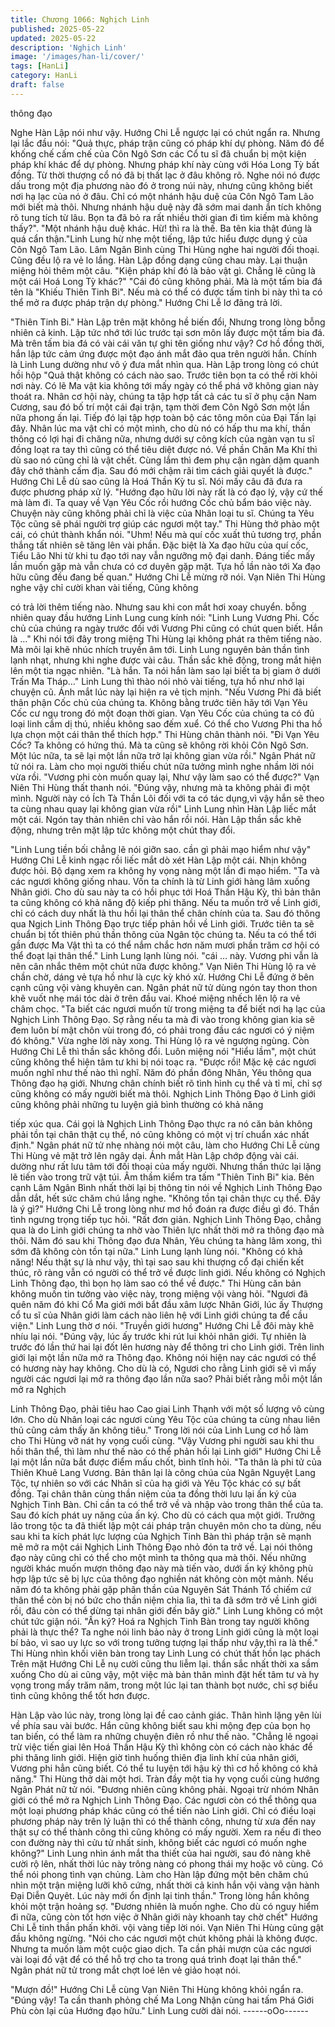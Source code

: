 ```yaml
---
title: Chương 1066: Nghịch Linh
published: 2025-05-22
updated: 2025-05-22
description: 'Nghịch Linh'
image: '/images/han-li/cover/'
tags: [HanLi]
category: HanLi
draft: false
---
```


thông đạo

Nghe Hàn Lập nói như vậy. Hướng Chi Lễ ngược lại có chút ngẩn
ra. Nhưng lại lắc đầu nói:
"Quả thực, pháp trận cũng có pháp khí dự phòng. Năm đó để
khống chế cấm chế của Côn Ngô Sơn các Cổ tu sĩ đã chuẩn bị
một kiện pháp khí khác để dự phòng. Nhưng pháp khí này cùng
với Hóa Long Tỳ bất đồng. Từ thời thượng cổ nó đã bị thất lạc ở
đâu không rõ. Nghe nói nó được dấu trong một địa phương nào
đó ở trong núi này, nhưng cũng không biết nơi hạ lạc của nó ở
đâu. Chỉ có một nhánh hậu duệ của Côn Ngô Tam Lão mới biết
mà thôi. Nhưng nhánh hậu duệ này đã sớm mai danh ẩn tích
không rõ tung tích từ lâu. Bọn ta đã bỏ ra rất nhiều thời gian đi tìm
kiếm mà không thấy?".
"Một nhánh hậu duệ khác. Hừ! thì ra là thế. Ba tên kia thật đúng là
quá cẩn thận."Linh Lung hừ nhẹ một tiếng, lập tức hiểu được
dụng ý của Côn Ngô Tam Lão.
Lâm Ngân Bình cùng Thi Hùng nghe hai người đối thoại. Cũng
đều lộ ra vẻ lo lắng.
Hàn Lập đồng dạng cũng chau mày. Lại thuận miệng hỏi thêm
một câu.
"Kiện pháp khí đó là bảo vật gì. Chẳng lẽ cũng là một cái Hoá
Long Tỳ khác?"
"Cái đó cũng không phải. Mà là một tấm bia đá tên là "Khiếu
Thiên Tinh Bi". Nếu mà có thể có được tấm tinh bi này thì ta có
thể mở ra được pháp trận dự phòng." Hướng Chi Lễ lơ đãng trả
lời.

"Thiên Tinh Bi." Hàn Lập trên mặt không hề biến đổi, Nhưng trong
lòng bỗng nhiên cả kinh. Lập tức nhớ tới lúc trước tại sơn môn lấy
được một tấm bia đá. Mà trên tấm bia đá có vài cái văn tự ghi tên
giống như vậy? Cơ hồ đồng thời, hắn lập tức cảm ứng được một
đạo ánh mắt đảo qua trên người hắn. Chính là Linh Lung dường
như vô ý đưa mắt nhìn qua.
Hàn Lập trong lòng có chút hồi hộp
"Quả thật không có cách nào sao. Trước tiên bọn ta có thể rời
khỏi nơi này. Có lẽ Ma vật kia không tới mấy ngày có thể phá vỡ
không gian này thoát ra. Nhân cơ hội này, chúng ta tập hợp tất cả
các tu sĩ ở phụ cận Nam Cương, sau đó bố trí một cái đại trận,
tạm thời đem Côn Ngô Sơn một lần nữa phong ấn lại. Tiếp đó lại
tập hợp toàn bộ các tông môn của Đại Tấn lại đây.
Nhân lúc ma vật chỉ có một mình, cho dù nó có hấp thu ma khí,
thần thông có lợi hại đi chăng nữa, nhưng dưới sự công kích của
ngàn vạn tu sĩ đồng loạt ra tay thì cũng có thể tiêu diệt được nó.
Về phần Chân Ma Khí thì dù sao nó cũng chỉ là vật chết. Cùng
lắm thì đem phụ cận ngàn dặm quanh đây chở thành cấm địa.
Sau đó mới chậm rãi tìm cách giải quyết là được." Hướng Chi Lễ
dù sao cũng là Hoá Thần Kỳ tu sĩ. Nói mấy câu đã đưa ra được
phương pháp xử lý.
"Hướng đạo hữu lời này rất là có đạo lý, vậy cứ thế mà làm đi. Ta
quay về Vạn Yêu Cốc rồi hướng Cốc chủ bẩm báo việc này.
Chuyện này cũng không phải chỉ là việc của Nhân loại tu sĩ.
Chúng ta Yêu Tộc cũng sẽ phái người trợ giúp các ngươi một tay."
Thi Hùng thở phào một cái, có chút thành khẩn nói.
"Uhm! Nếu mà quí cốc xuất thủ tương trợ, phần thắng tất nhiên sẽ
tăng lên vài phần. Đặc biệt là Xa đạo hữu của quí cốc, Tiểu Lão
Nhi từ khi tu đạo tới nay vẫn ngưỡng mộ đại danh. Đáng tiếc mấy
lần muốn gặp mà vẫn chưa có cơ duyên gặp mặt. Tựa hồ lần nào
tới Xa đạo hữu cũng đều đang bế quan." Hướng Chi Lễ mừng rỡ
nói.
Vạn Niên Thi Hùng nghe vậy chỉ cười khan vài tiếng, Cũng không

có trả lời thêm tiếng nào. Nhưng sau khi con mắt hơi xoay
chuyển. bỗng nhiên quay đầu hướng Linh Lung cung kính nói:
"Linh Lung Vương Phi. Cốc chủ của chúng ra ngày trước đối với
Vương Phi cũng có chút quen biết. Hắn là …" Khi nói tới đây trong
miệng Thi Hùng lại không phát ra thêm tiếng nào. Mà môi lại khẽ
nhúc nhích truyền âm tới.
Linh Lung nguyên bản thần tình lạnh nhạt, nhưng khi nghe được
vài câu. Thần sắc khẽ động, trong mắt hiện lên một tia ngạc
nhiên.
"Là hắn. Ta nói hắn làm sao lại biết ta bị giam ở dưới Trấn Ma
Tháp…" Linh Lung thì thào nói nhỏ vài tiếng, tựa hồ như nhớ lại
chuyện cũ. Ánh mắt lúc này lại hiện ra vẻ tịch mịnh.
"Nếu Vương Phi đã biết thân phận Cốc chủ của chúng ta. Không
bằng trước tiên hãy tới Vạn Yêu Cốc cư ngụ trong đó một đoạn
thời gian. Vạn Yêu Cốc của chúng ta có đủ loại linh cầm dị thú,
nhiều không sao đếm xuể. Có thể cho Vương Phi tha hồ lựa chọn
một cái thân thể thích hợp."
Thi Hùng chân thành nói.
"Đi Vạn Yêu Cốc? Ta không có hứng thú. Mà ta cũng sẽ không rời
khỏi Côn Ngô Sơn. Một lúc nữa, ta sẽ lại một lần nữa trở lại không
gian vừa rồi." Ngân Phát nữ tử nói ra. Làm cho mọi người thiếu
chút nữa tưởng mình nghe nhầm lời nói vừa rồi.
"Vương phi còn muốn quay lại, Như vậy làm sao có thể được?"
Vạn Niên Thi Hùng thất thanh nói.
"Đúng vậy, nhưng mà ta không phải đi một mình. Người này có
Ích Tà Thần Lôi đối với ta có tác dụng,vì vậy hắn sẽ theo ta cùng
nhau quay lại không gian vừa rồi" Linh Lung nhìn Hàn Lập liếc
mắt một cái. Ngón tay thản nhiên chỉ vào hắn rồi nói.
Hàn Lập thần sắc khẽ động, nhưng trên mặt lập tức không một
chút thay đổi.

"Linh Lung tiền bối chẳng lẽ nói giỡn sao. cần gì phải mạo hiểm
như vậy" Hướng Chi Lễ kinh ngạc rồi liếc mắt dò xét Hàn Lập một
cái. Nhịn không được hỏi. Bộ dạng xem ra không hy vọng nàng
một lần đi mạo hiểm.
"Ta và các ngươi không giống nhau. Vốn ta chính là từ Linh giới
hàng lâm xuống Nhân giới. Cho dù sau này ta có hồi phục tới Hoá
Thần Hậu Kỳ, thì bản thân ta cũng không có khả năng độ kiếp phi
thăng. Nếu ta muốn trở về Linh giới, chỉ có cách duy nhất là thu
hồi lại thân thể chân chính của ta. Sau đó thông qua Ngịch Linh
Thông Đạo trực tiếp phản hồi về Linh giới. Trước tiên ta sẽ chuẩn
bị tốt thiên phú thần thông của Ngân tộc chúng ta. Nếu ta có thể
tới gần được Ma Vật thì ta có thể nắm chắc hơn năm mươi phần
trăm cơ hội có thể đoạt lại thân thể." Linh Lung lạnh lùng nói.
"cái … này. Vương phi vẫn là nên cân nhắc thêm một chút nữa
được không." Vạn Niên Thi Hùng lộ ra vẻ chần chờ, dáng vẻ tựa
hồ như là cực kỳ khó xử.
Hướng Chi Lễ đứng ở bên cạnh cũng vội vàng khuyên can.
Ngân phát nữ tử dùng ngón tay thon thon khẽ vuốt nhẹ mái tóc
dài ở trên đầu vai. Khoé miệng nhếch lên lộ ra vẻ châm chọc.
"Ta biết các ngươi muốn từ trong miệng ta để biết nơi hạ lạc của
Nghịch Linh Thông Đạo. Sợ rằng nếu ta mà đi vào trong không
gian kia sẽ đem luôn bí mật chôn vùi trong đó, có phải trong đầu
các ngươi có ý niệm đó không."
Vừa nghe lời này xong. Thi Hùng lộ ra vẻ ngượng ngùng. Còn
Hướng Chi Lễ thì thần sắc không đổi.
Luôn miệng nói "Hiểu lầm", một chút cũng không thể hiện tâm tư
khi bị nói toạc ra.
"Được rồi! Mặc kệ các ngươi muốn nghĩ như thế nào thì nghĩ.
Năm đó phần đông Nhân, Yêu thông qua Thông đạo hạ giới.
Nhưng chân chính biết rõ tình hình cụ thể và tỉ mỉ, chỉ sợ cũng
không có mấy người biết mà thôi. Nghịch Linh Thông Đạo ở Linh
giới cũng không phải những tu luyện giả bình thường có khả năng

tiếp xúc qua. Cái gọi là Nghịch Linh Thông Đạo thực ra nó căn
bản không phải tồn tại chân thật cụ thể, nó cũng không có một vị
trí chuẩn xác nhất định."
Ngân phát nữ tử nhẹ nhàng nói một câu, làm cho Hướng Chi Lễ
cùng Thi Hùng vẻ mặt trở lên ngây dại.
Ánh mắt Hàn Lập chớp động vài cái. dường như rất lưu tâm tới
đối thoại của mấy người. Nhưng thần thức lại lặng lẽ tiến vào
trong trữ vật túi. Âm thầm kiểm tra tấm "Thiên Tinh Bi" kia. Bên
cạnh Lâm Ngân Bình nhất thời lại bị thông tin nói về Nghịch Linh
Thông Đạo dẫn dắt, hết sức chăm chú lắng nghe.
"Không tồn tại chân thực cụ thể. Đây là ý gì?" Hướng Chi Lễ trong
lòng như mơ hồ đoán ra được điều gì đó. Thần tình ngưng trọng
tiếp tục hỏi.
"Rất đơn giản. Nghịch Linh Thông Đạo, chẳng qua là do Linh giới
chúng ta nhờ vào Thiên lực nhất thời mở ra thông đạo mà thôi.
Năm đó sau khi Thông đạo đưa Nhân, Yêu chúng ta hàng lâm
xong, thì sớm đã không còn tồn tại nữa." Linh Lung lạnh lùng nói.
"Không có khả năng! Nếu thật sự là như vậy, thì tại sao sau khi
thượng cổ đại chiến kết thúc, rõ ràng vẫn có người có thể trở về
được linh giới. Nếu không có Nghịch Linh Thông đạo, thì bọn họ
làm sao có thể về được." Thi Hùng căn bản không muốn tin tưởng
vào việc này, trong miệng vội vàng hỏi.
"Ngươi đã quên năm đó khi Cổ Ma giới mới bắt đầu xâm lược
Nhân Giới, lúc ấy Thượng cổ tu sĩ của Nhân giới làm cách nào
liên hệ với Linh giới chúng ta để cầu viện." Linh Lung thờ ơ nói.
"Truyền giới hương" Hướng Chi Lễ đôi mày khẽ nhíu lại nói.
"Đúng vậy, lúc ấy trước khi rút lui khỏi nhân giới. Tự nhiên là trước
đó lần thứ hai lại đốt lên hương này để thông tri cho Linh giới.
Trên linh giới lại một lần nữa mở ra Thông đạo. Không nói hiện
nay các ngươi có thể có hương này hay không. Cho dù là có,
Ngươi cho rằng Linh giới sẽ vì mấy người các ngươi lại mở ra
thông đạo lần nữa sao? Phải biết rằng mỗi một lần mở ra Nghịch

Linh Thông Đạo, phải tiêu hao Cao giai Linh Thạnh với một số
lượng vô cùng lớn. Cho dù Nhân loại các ngươi cùng Yêu Tộc của
chúng ta cùng nhau liên thủ cũng cảm thấy ăn không tiêu." Trong
lời nói của Linh Lung cơ hồ làm cho Thi Hùng vỡ nát hy vọng cuối
cùng.
"Vậy Vương phi người sau khi thu hồi thân thể, thì làm như thế
nào có thể phản hồi lại Linh giới" Hướng Chi Lễ lại một lần nữa
bắt được điểm mấu chốt, bình tĩnh hỏi.
"Ta thân là phi tử của Thiên Khuê Lang Vương. Bản thân lại là
công chúa của Ngân Nguyệt Lang Tộc, tự nhiên so với các Nhân
sĩ của hạ giới và Yêu Tộc khác có sự bất đồng. Tại chân thân
cùng thần niệm của ta đồng thời lưu lại ấn ký của Nghịch Tinh
Bàn. Chỉ cần ta có thể trở về và nhập vào trong thân thể của ta.
Sau đó kích phát uy năng của ấn ký. Cho dù có cách qua một
giới. Trưởng lão trong tộc ta đã thiết lập một cái pháp trận chuyên
môn cho ta dùng, nếu sau khi ta kích phát lực lượng của Nghịch
Tinh Bàn thì pháp trận sẽ mạnh mẽ mở ra một cái Nghịch Linh
Thông Đạo nhỏ đón ta trở về. Lại nói thông đạo này cũng chỉ có
thể cho một mình ta thông qua mà thôi. Nếu những người khác
muốn mượn thông đạo này mà tiến vào, dưới ấn ký không phù
hợp lập tức sẽ bị lực của thông đạo nghiền nát không còn một
mảnh. Nếu năm đó ta không phải gặp phân thần của Nguyên Sát
Thánh Tổ chiếm cứ thân thể còn bị nó bức cho thần niệm chia lìa,
thì ta đã sớm trở về Linh giới rồi, đâu còn có thể dừng tại nhân
giới đến bây giờ." Linh Lung không có một chút tức giận nói.
"Ấn ký? Hoá ra Nghịch Tinh Bàn trong tay người không phải là
thực thể? Ta nghe nói linh bảo này ở trong Linh giới cũng là một
loại bí bảo, vì sao uy lực so với trong tưởng tượng lại thấp như
vậy,thì ra là thế." Thi Hùng nhìn khối viên bàn trong tay Linh Lung
có chút thất hồn lạc phách
Trên mặt Hướng Chi Lễ nụ cười cũng thu liễm lại. thần sắc nhất
thời xa sầm xuống
Cho dù ai cũng vậy, một việc mà bản thân mình đặt hết tâm tư và
hy vọng trong mấy trăm năm, trong một lúc lại tan thành bọt
nước, chỉ sợ biểu tình cũng không thể tốt hơn được.

Hàn Lập vào lúc này, trong lòng lại đề cao cảnh giác. Thân hình
lặng yên lùi về phía sau vài bước. Hắn cũng không biết sau khi
mộng đẹp của bọn họ tan biến, có thể làm ra những chuyện điên
rồ như thế nào.
"Chẳng lẽ ngoại trừ việc tiến giai lên Hoá Thần Hậu Kỳ thì không
còn có cách nào khác để phi thăng linh giới. Hiện giờ tình huống
thiên địa linh khí của nhân giới, Vương phi hẳn cũng biết. Có thể
tu luyện tới hậu kỳ thì cơ hồ không có khả năng." Thi Hùng thở dài
một hơi. Tràn đầy một tia hy vọng cuối cùng hướng Ngân Phát nữ
tử nói.
"Đương nhiên cũng không phải. Ngoại trừ nhóm Nhân giới có thể
mở ra Nghịch Linh Thông Đạo. Các ngươi còn có thể thông qua
một loại phương pháp khác cũng có thể tiến nào Linh giới. Chỉ có
điều loại phương pháp này trên lý luận thì có thể thành công,
nhưng từ xưa đến nay thật sự có thể thành công thì cũng không
có mấy người. Xem ra nếu đi theo con đường này thì cửu tử nhất
sinh, không biết các ngươi có muốn nghe không?" Linh Lung nhìn
ánh mắt tha thiết của hai người, sau đó nàng khẽ cười rộ lên,
nhất thời lúc này trông nàng có phong thái mỵ hoặc vô cùng. Có
thể nói phong tình vạn chủng.
Làm cho Hàn lập đứng một bên chăm chú nhìn một trận miệng
lưỡi khô cứng, nhất thời cả kinh hắn vội vàng vận hành Đại Diễn
Quyêt. Lúc này mới ổn định lại tinh thần."
Trong lòng hắn không khỏi một trận hoảng sợ.
"Đương nhiên là muốn nghe. Cho dù có nguy hiểm đi nữa, cũng
còn tốt hơn việc ở Nhân giới này khoanh tay chờ chết" Hướng Chi
Lễ tinh thần phấn khởi. vội vàng tiếp lời nói.
Vạn Niên Thi Hùng cũng gật đầu không ngừng.
"Nói cho các ngươi một chút không phải là không được. Nhưng ta
muốn làm một cuộc giao dịch. Ta cần phải mượn của các ngươi
vài loại đồ vật để có thể hỗ trợ cho ta trong quá trình đoạt lại thân
thể." Ngân phát nữ tử trong mắt chợt loé lên vẻ giảo hoạt nói.

"Mượn đồ!"
Hướng Chi Lễ cùng Vạn Niên Thi Hùng không khỏi ngẩn ra.
"Đúng vậy! Ta cần thanh phỏng chế Ma Long Nhận cùng hai tấm
Phá Giới Phù còn lại của Hướng đạo hữu." Linh Lung cười dài
nói.
------oOo------
